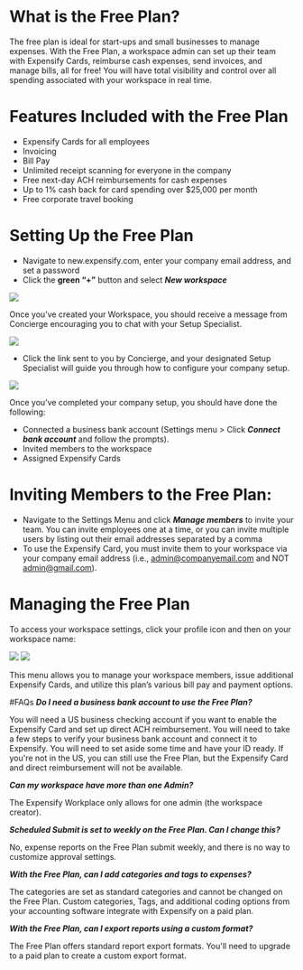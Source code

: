 ---
---
<!-- The lines above are required by Jekyll to process the .md file -->

# What is the Free Plan?
The free plan is ideal for start-ups and small businesses to manage expenses. With the Free Plan, a workspace admin can set up their team with Expensify Cards, reimburse cash expenses, send invoices, and manage bills, all for free! You will have total visibility and control over all spending associated with your workspace in real time.

# Features Included with the Free Plan
- Expensify Cards for all employees
- Invoicing
- Bill Pay
- Unlimited receipt scanning for everyone in the company
- Free next-day ACH reimbursements for cash expenses
- Up to 1% cash back for card spending over $25,000 per month
- Free corporate travel booking

# Setting Up the Free Plan
- Navigate to new.expensify.com, enter your company email address, and set a password
- Click the **green “+”** button and select **_New workspace_**

<img class="image" src="/assets/images/new-workspace.png">

Once you’ve created your Workspace, you should receive a message from Concierge encouraging you to chat with your Setup Specialist.

<img class="image" src="/assets/images/chat-with-concierge-setup.png">

- Click the link sent to you by Concierge, and your designated Setup Specialist will guide you through how to configure your company setup.

<img class="image" src="/assets/images/chat-with-setup-specialist.png">

Once you’ve completed your company setup, you should have done the following:

- Connected a business bank account (Settings menu > Click **_Connect bank account_** and follow the prompts).
- Invited members to the workspace
- Assigned Expensify Cards

# Inviting Members to the Free Plan:
- Navigate to the Settings Menu and click **_Manage members_** to invite your team. You can invite employees one at a time, or you can invite multiple users by listing out their email addresses separated by a comma
- To use the Expensify Card, you must invite them to your workspace via your company email address (i.e., admin@companyemail.com and NOT admin@gmail.com).

# Managing the Free Plan
To access your workspace settings, click your profile icon and then on your workspace name:

<img class="image" src="/assets/images/profile-settings.png">
<img class="image" src="/assets/images/workspace-settings.png">

This menu allows you to manage your workspace members, issue additional Expensify Cards, and utilize this plan’s various bill pay and payment options.

#FAQs
**_Do I need a business bank account to use the Free Plan?_**

You will need a US business checking account if you want to enable the Expensify Card and set up direct ACH reimbursement.
You will need to take a few steps to verify your business bank account and connect it to Expensify. You will need to set aside some time and have your ID ready.
If you're not in the US, you can still use the Free Plan, but the Expensify Card and direct reimbursement will not be available.

**_Can my workspace have more than one Admin?_**

The Expensify Workplace only allows for one admin (the workspace creator).

**_Scheduled Submit is set to weekly on the Free Plan. Can I change this?_**

No, expense reports on the Free Plan submit weekly, and there is no way to customize approval settings.

**_With the Free Plan, can I add categories and tags to expenses?_**

The categories are set as standard categories and cannot be changed on the Free Plan. Custom categories, Tags, and additional coding options from your accounting software integrate with Expensify on a paid plan.

**_With the Free Plan, can I export reports using a custom format?_**

The Free Plan offers standard report export formats. You'll need to upgrade to a paid plan to create a custom export format.
